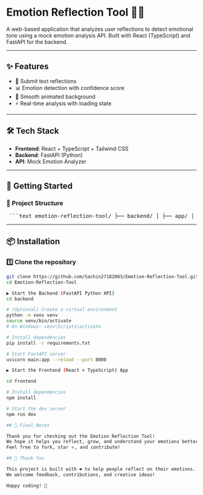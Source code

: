 # Emotion Reflection Tool 🧠💬

A web-based application that analyzes user reflections to detect emotional tone using a mock emotion analysis API. Built with React (TypeScript) and FastAPI for the backend.

---

## ✨ Features

- 📝 Submit text reflections
- 📊 Emotion detection with confidence score
- 🎨 Smooth animated background
- ⚡ Real-time analysis with loading state

---

## 🛠️ Tech Stack

- **Frontend**: React + TypeScript + Tailwind CSS
- **Backend**: FastAPI (Python)
- **API**: Mock Emotion Analyzer

---

## 🚀 Getting Started

### 📁 Project Structure

<pre lang="text"> ```text emotion-reflection-tool/ ├── backend/ │ ├── app/ │ │ ├── api/ # FastAPI route definitions │ │ │ └── emotion.py │ │ ├── controllers/ # Business logic │ │ │ └── emotion_controller.py │ │ ├── core/ # Config, env, startup files │ │ │ └── config.py │ │ ├── models/ # Pydantic schemas │ │ │ └── schemas.py │ │ ├── services/ # Logic or external calls │ │ │ └── emotion_service.py │ │ └── main.py # App entry point │ ├── requirements.txt │ └── venv/ (ignored in .gitignore) │ ├── frontend/ │ ├── src/ │ │ ├── components/ │ │ │ └── Background.tsx │ │ ├── pages/ │ │ │ └── Homepage.tsx │ │ ├── App.tsx │ │ ├── index.tsx │ │ └── index.css │ ├── public/ │ ├── package.json │ └── tsconfig.json │ ├── .gitignore ├── README.md ``` </pre>

---

## 📦 Installation

### 1️⃣ Clone the repository

```bash
git clone https://github.com/Sachin27182003/Emotion-Reflection-Tool.git
cd Emotion-Reflection-Tool

▶️ Start the Backend (FastAPI Python API)
cd backend

# (Optional) Create a virtual environment
python -m venv venv
source venv/bin/activate  
# On Windows: venv\Scripts\activate

# Install dependencies
pip install -r requirements.txt

# Start FastAPI server
uvicorn main:app --reload --port 8000

▶️ Start the Frontend (React + TypeScript) App

cd frontend

# Install dependencies
npm install

# Start the dev server
npm run dev

## 📌 Final Notes

Thank you for checking out the Emotion Reflection Tool!  
We hope it helps you reflect, grow, and understand your emotions better.  
Feel free to fork, star ⭐, and contribute!

## 🙏 Thank You

This project is built with ❤️ to help people reflect on their emotions.  
We welcome feedback, contributions, and creative ideas!

Happy coding! 🚀


